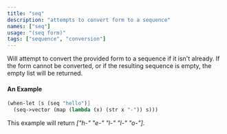 ```yaml
---
title: "seq"
description: "attempts to convert form to a sequence"
names: ["seq"]
usage: "(seq form)"
tags: ["sequence", "conversion"]
---
```


Will attempt to convert the provided form to a sequence if it isn't already. If the form cannot be converted, or if the resulting sequence is empty, the empty list will be returned.

#### An Example

```scheme
(when-let [s (seq "hello")]
  (seq->vector (map (lambda (x) (str x "-")) s)))
```

This example will return _["h-" "e-" "l-" "l-" "o-"]_.

